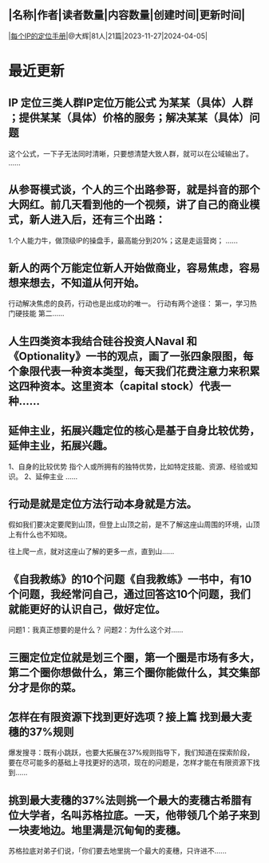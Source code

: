 |名称|作者|读者数量|内容数量|创建时间|更新时间|
---
|[每个IP的定位手册](https://xiaobot.net/p/IP99?refer=0b133df9-27dc-423b-8101-639049001c13)|@大辉|81人|21篇|2023-11-27|2024-04-05|

# 最近更新
## IP 定位三类人群IP定位万能公式 为某某（具体）人群 ；提供某某（具体）价格的服务；解决某某（具体）问题

这个公式，一下子无法同时清晰，只要想清楚大致人群，就可以在公域输出了。
......
## 从参哥模式谈，个人的三个出路参哥，就是抖音的那个大网红。前几天看到他的一个视频，讲了自己的商业模式，新人进入后，还有三个出路：
1.个人能力牛，做顶级IP的操盘手，最高能分到20%；这是走运营岗；
......
## 新人的两个万能定位新人开始做商业，容易焦虑，容易想来想去，不知道从何开始。
行动解决焦虑的良药，行动也是出成功的唯一。
行动有两个途径：
第一，学习热门硬技能
第二......
## 人生四类资本我结合硅谷投资人Naval 和《Optionality》一书的观点，画了一张四象限图，每个象限代表一种资本类型，每天我们花费注意力来积累这四种资本。这里资本（capital stock）代表一种......
## 延伸主业，拓展兴趣定位的核心是基于自身比较优势，延伸主业，拓展兴趣。
1、自身的比较优势
指个人或所拥有的独特优势，比如特定技能、资源、经验或知识。
2、延伸主业
......
## 行动是就是定位方法行动本身就是方法。
假如我们要决定要爬到山顶，但登上山顶之前，是不了解这座山周围的环境，山顶上有什么也不知晓。

往上爬一点，就对这座山了解的更多一点，直到山......
## 《自我教练》的10个问题《自我教练》一书中，有10个问题，我经常问自己，通过回答这10个问题，我们就能更好的认识自己，做好定位。

问题1：我真正想要的是什么？
问题2：为什么这个对......
## 三圈定位定位就是划三个圈，第一个圈是市场有多大，第二个圈你想做什么，第三个圈你能做什么，其交集部分才是你的菜。



## 怎样在有限资源下找到更好选项？接上篇 找到最大麦穗的37%规则 
爆发搜寻：既有小跳跃，也要大拓展在37%规则指导下，我们知道在探索阶段，要在尽可能多的基础上寻找更好的选项，现在的问题是，怎样才能在有限资源下找到......
## 挑到最大麦穗的37%法则挑一个最大的麦穗古希腊有位大学者，名叫苏格拉底。一天，他带领几个弟子来到一块麦地边。地里满是沉甸甸的麦穗。

苏格拉底对弟子们说，「你们要去地里挑一个最大的麦穗，只许进不......

